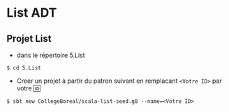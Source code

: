 # List ADT


## Projet List

* dans le répertoire 5.List

````
$ cd 5.List
````


* Creer un projet à partir du patron suivant en remplacant `<Votre ID>` par votre :id:


````
$ sbt new CollegeBoreal/scala-list-seed.g8 --name=<Votre ID>
````
